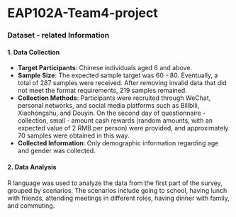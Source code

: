 # EAP102A-Team4-project
### Dataset - related Information

#### 1. Data Collection
- **Target Participants**: Chinese individuals aged 6 and above.
- **Sample Size**: The expected sample target was 60 - 80. Eventually, a total of 287 samples were received. After removing invalid data that did not meet the format requirements, 219 samples remained.
- **Collection Methods**: Participants were recruited through WeChat, personal networks, and social media platforms such as Bilibili, Xiaohongshu, and Douyin. On the second day of questionnaire - collection, small - amount cash rewards (random amounts, with an expected value of 2 RMB per person) were provided, and approximately 70 samples were obtained in this way.
- **Collected Information**: Only demographic information regarding age and gender was collected.

#### 2. Data Analysis
R language was used to analyze the data from the first part of the survey, grouped by scenarios. The scenarios include going to school, having lunch with friends, attending meetings in different roles, having dinner with family, and commuting. 
